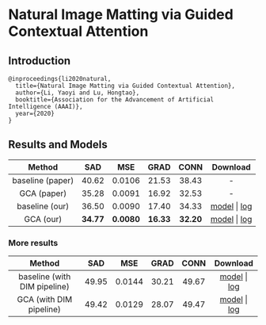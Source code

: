 # Natural Image Matting via Guided Contextual Attention

## Introduction

```
@inproceedings{li2020natural,
  title={Natural Image Matting via Guided Contextual Attention},
  author={Li, Yaoyi and Lu, Hongtao},
  booktitle={Association for the Advancement of Artificial Intelligence (AAAI)},
  year={2020}
}
```

## Results and Models

|   Method   |  SAD  |  MSE   | GRAD  | CONN  | Download |
|:----------:|:-----:|:------:|:-----:|:-----:|:--------:|
| baseline (paper) | 40.62 | 0.0106 | 21.53 | 38.43 | -  |
|   GCA (paper)    | 35.28 | 0.0091 | 16.92 | 32.53 | -  |
|  baseline (our)  | 36.50 | 0.0090 | 17.40 | 34.33 | [model](https://openmmlab.oss-accelerate.aliyuncs.com/mmediting/mattors/gca/baseline_r34_4x10_200k_comp1k_SAD-36.50_20200614_105701-95be1750.pth) \| [log](https://openmmlab.oss-accelerate.aliyuncs.com/mmediting/mattors/gca/baseline_r34_4x10_200k_comp1k_20200614_105701.log.json) |
|    GCA (our)     | **34.77** | **0.0080** | **16.33** | **32.20** | [model](https://openmmlab.oss-accelerate.aliyuncs.com/mmediting/mattors/gca/gca_r34_4x10_200k_comp1k_SAD-34.77_20200604_213848-4369bea0.pth) \| [log](https://openmmlab.oss-accelerate.aliyuncs.com/mmediting/mattors/gca/gca_r34_4x10_200k_comp1k_20200604_213848.log.json) |

### More results

|   Method   |  SAD  |  MSE   | GRAD  | CONN  | Download |
|:----------:|:-----:|:------:|:-----:|:-----:|:--------:|
| baseline (with DIM pipeline) | 49.95 | 0.0144 | 30.21 | 49.67 | [model](https://openmmlab.oss-accelerate.aliyuncs.com/mmediting/mattors/gca/baseline_dimaug_r34_4x10_200k_comp1k_SAD-49.95_20200626_231612-535c9a11.pth) \| [log](https://openmmlab.oss-accelerate.aliyuncs.com/mmediting/mattors/gca/baseline_dimaug_r34_4x10_200k_comp1k_20200626_231612.log.json) |
|    GCA (with DIM pipeline)   | 49.42 | 0.0129 | 28.07 | 49.47 | [model](https://openmmlab.oss-accelerate.aliyuncs.com/mmediting/mattors/gca/gca_dimaug_r34_4x10_200k_comp1k_SAD-49.42_20200626_231422-8e9cc127.pth) \| [log](https://openmmlab.oss-accelerate.aliyuncs.com/mmediting/mattors/gca/gca_dimaug_r34_4x10_200k_comp1k_20200626_231422.log.json) |
